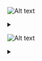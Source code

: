 ![Alt text](https://g.gravizo.com/source/svg/c1?https%3A%2F%2Fraw.githubusercontent.com%2FAnt2000s%2FTLP%2Fmain%2FREADME.md)
<details> 
<summary></summary>
c1
  digraph G {
    END -> B [label="space"];
    END -> A [label="A-Z, a-z, 0-9"];
    S -> B [label="space"];
    B -> A [label="A-Z, a-z, 0-9"];
    A -> A [label="A-Z, a-z, 0-9"];
    A -> S [label="A-Z, a-z, _"];
  }
c1
</details>

![Alt text](https://g.gravizo.com/source/svg/c2?https%3A%2F%2Fraw.githubusercontent.com%2FAnt2000s%2FTLP%2Fmain%2FREADME.md)
<details> 
<summary></summary>
c2
  digraph S {
    END -> H [label="space"];
    END -> G [label="F, f, L, l"];
    END -> F [label="0-9"];
    END -> E [label="-[1-9], 1-9"];
    END -> C [label="0-9"];
    END -> A [label="0-9"];
    END -> S [label="0-9"];
  }
c2
</details>
